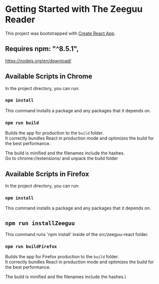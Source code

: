 # Getting Started with The Zeeguu Reader

This project was bootstrapped with [Create React App](https://github.com/facebook/create-react-app).

## Requires  npm: "^8.5.1",
https://nodejs.org/en/download/

## Available Scripts in Chrome
In the project directory, you can run:

### `npm install` 
This command installs a package and any packages that it depends on.

### `npm run build`

Builds the app for production to the `build` folder.\
It correctly bundles React in production mode and optimizes the build for the best performance.

The build is minified and the filenames include the hashes.\
Go to chrome://extensions/ and unpack the build folder

## Available Scripts in Firefox

In the project directory, you can run:

### `npm install`

This command installs a package and any packages that it depends on.

## `npm run installZeeguu`

This command runs 'npm install' inside of the src/zeeguu-react folder.

### `npm run buildFirefox`

Builds the app for Firefox production to the `build` folder.\
It correctly bundles React in production mode and optimizes the build for the best performance.

The build is minified and the filenames include the hashes.\
